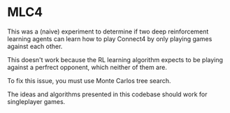 # MLC4
This was a (naive) experiment to determine if two deep reinforcement learning agents can learn how to play Connect4 by only playing games against each other.

This doesn't work because the RL learning algorithm expects to be playing against a perfrect opponent, which neither of them are.

To fix this issue, you must use Monte Carlos tree search.

The ideas and algorithms presented in this codebase should work for singleplayer games.

